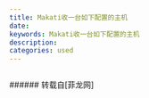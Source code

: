```yaml
---
title: Makati收一台如下配置的主机
date: 
keywords: Makati收一台如下配置的主机
description: 
categories: used
---
```

<td class="t_f" id="postmessage_2580147">

<img alt="" border="0" class="zoom" data-cf-modified-cec28ea7aeedc61c8c54be47-="" file="http://www.flw.ph/data/appbyme/upload/image/201812/27/fR56cUNIjipl.jpg" id="aimg_rdfHH" lazyloadthumb="1" onclick="" onmouseover="" src="http://www.flw.ph/data/appbyme/upload/image/201812/27/fR56cUNIjipl.jpg"/><br/>
</td>
###### 转载自[菲龙网]